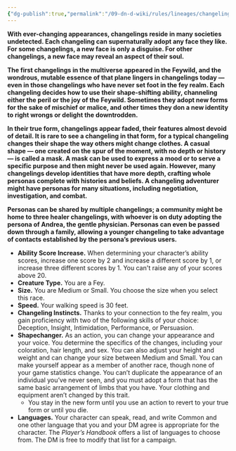 ```yaml
---
{"dg-publish":true,"permalink":"/09-dn-d-wiki/rules/lineages/changeling/","tags":["race"]}
---
```


**With ever-changing appearances, changelings reside in many societies undetected. Each changeling can supernaturally adopt any face they like. For some changelings, a new face is only a disguise. For other changelings, a new face may reveal an aspect of their soul.**

**The first changelings in the multiverse appeared in the Feywild, and the wondrous, mutable essence of that plane lingers in changelings today — even in those changelings who have never set foot in the fey realm. Each changeling decides how to use their shape-shifting ability, channeling either the peril or the joy of the Feywild. Sometimes they adopt new forms for the sake of mischief or malice, and other times they don a new identity to right wrongs or delight the downtrodden.**

**In their true form, changelings appear faded, their features almost devoid of detail. It is rare to see a changeling in that form, for a typical changeling changes their shape the way others might change clothes. A casual shape — one created on the spur of the moment, with no depth or history — is called a mask. A mask can be used to express a mood or to serve a specific purpose and then might never be used again. However, many changelings develop identities that have more depth, crafting whole personas complete with histories and beliefs. A changeling adventurer might have personas for many situations, including negotiation, investigation, and combat.**

**Personas can be shared by multiple changelings; a community might be home to three healer changelings, with whoever is on duty adopting the persona of Andrea, the gentle physician. Personas can even be passed down through a family, allowing a younger changeling to take advantage of contacts established by the persona’s previous users.**

- **Ability Score Increase.** When determining your character’s ability scores, increase one score by 2 and increase a different score by 1, or increase three different scores by 1. You can't raise any of your scores above 20.
- **Creature Type.** You are a Fey.
- **Size.** You are Medium or Small. You choose the size when you select this race.
- **Speed.** Your walking speed is 30 feet.
- **Changeling Instincts.** Thanks to your connection to the fey realm, you gain proficiency with two of the following skills of your choice: Deception, Insight, Intimidation, Performance, or Persuasion.
- **Shapechanger.** As an action, you can change your appearance and your voice. You determine the specifics of the changes, including your coloration, hair length, and sex. You can also adjust your height and weight and can change your size between Medium and Small. You can make yourself appear as a member of another race, though none of your game statistics change. You can’t duplicate the appearance of an individual you’ve never seen, and you must adopt a form that has the same basic arrangement of limbs that you have. Your clothing and equipment aren’t changed by this trait.
    - You stay in the new form until you use an action to revert to your true form or until you die.
- **Languages.** Your character can speak, read, and write Common and one other language that you and your DM agree is appropriate for the character. The _Player’s Handbook_ offers a list of languages to choose from. The DM is free to modify that list for a campaign.